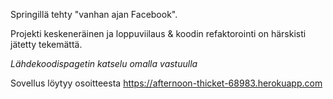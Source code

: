 Springillä tehty "vanhan ajan Facebook".

Projekti keskeneräinen ja loppuviilaus & koodin refaktorointi on härskisti jätetty tekemättä. 

_Lähdekoodispagetin katselu omalla vastuulla_

Sovellus löytyy osoitteesta https://afternoon-thicket-68983.herokuapp.com
